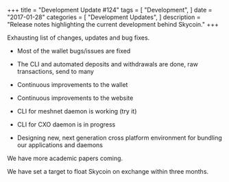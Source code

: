 +++
title = "Development Update #124"
tags = [
    "Development",
]
date = "2017-01-28"
categories = [
    "Development Updates",
]
description = "Release notes highlighting the current development behind Skycoin."
+++

Exhausting list of changes, updates and bug fixes.
- Most of the wallet bugs/issues are fixed
- The CLI and automated deposits and withdrawals are done, raw transactions, send to many
- Continuous improvements to the wallet
- Continuous improvements to the website

- CLI for meshnet daemon is working (try it)
- CLI for CXO daemon is in progress
- Designing new, next generation cross platform environment for bundling our applications and daemons

We have more academic papers coming.

We have set a target to float Skycoin on exchange within three months.
